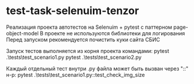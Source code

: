 # test-task-selenuim-tenzor
Реализация проекта автотестов на Selenuim + pytest с паттерном page-object-model
В проекте не используются библиотеки для логирования
Перед запуском рекомендуется почистить куки сайта СБИС

Запуск тестов выполняется из корня проекта командами:
pytest .\tests\test_scenario1.py 
pytest .\tests\test_scenario2.py

Каждый отдельный тест внутри .py файла может быть вызван через "::" н-р:
pytest .\tests\test_scenario1.py::test_check_img_size
